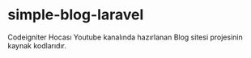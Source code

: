 # simple-blog-laravel

Codeigniter Hocası Youtube kanalında hazırlanan Blog sitesi projesinin kaynak kodlarıdır.
